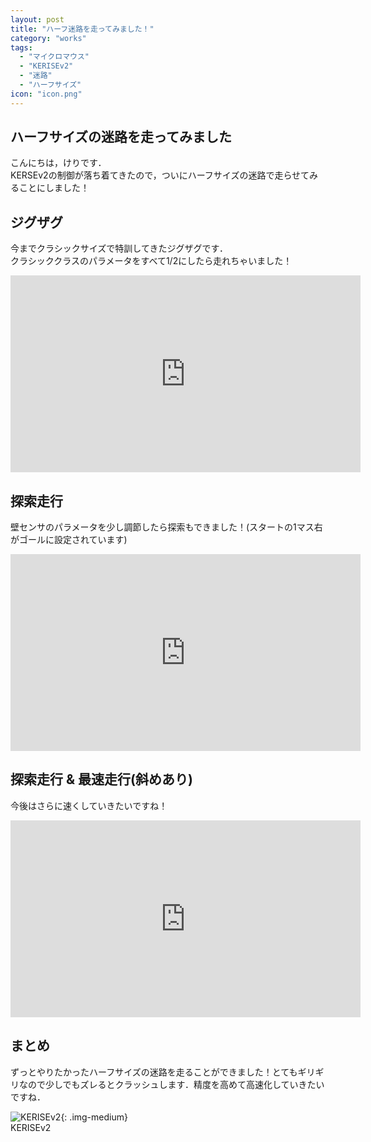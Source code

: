 ```yaml
---
layout: post
title: "ハーフ迷路を走ってみました！"
category: "works"
tags:
  - "マイクロマウス"
  - "KERISEv2"
  - "迷路"
  - "ハーフサイズ"
icon: "icon.png"
---
```


## ハーフサイズの迷路を走ってみました

こんにちは，けりです．  
KERSEv2の制御が落ち着てきたので，ついにハーフサイズの迷路で走らせてみることにしました！

<!--more-->

## ジグザグ

今までクラシックサイズで特訓してきたジグザグです．  
クラシッククラスのパラメータをすべて1/2にしたら走れちゃいました！

<div class="video"><iframe width="560" height="315" src="https://www.youtube.com/embed/Wslj9-5CEQw" frameborder="0" allowfullscreen></iframe></div>

## 探索走行

壁センサのパラメータを少し調節したら探索もできました！(スタートの1マス右がゴールに設定されています)

<div class="video"><iframe width="560" height="315" src="https://www.youtube.com/embed/-Mm07y3O4ig" frameborder="0" allowfullscreen></iframe></div>

## 探索走行 & 最速走行(斜めあり)

今後はさらに速くしていきたいですね！

<div class="video"><iframe width="560" height="315" src="https://www.youtube.com/embed/Kp5JsxwAS_4" frameborder="0" allowfullscreen></iframe></div>

## まとめ

ずっとやりたかったハーフサイズの迷路を走ることができました！とてもギリギリなので少しでもズレるとクラッシュします．精度を高めて高速化していきたいですね．

![KERISEv2](kerisev2.jpg){: .img-medium}  
KERISEv2
